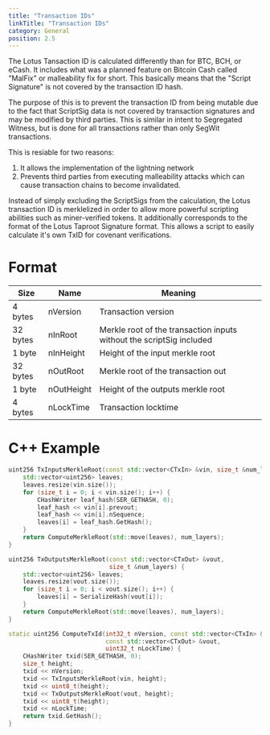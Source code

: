 ```yaml
---
title: "Transaction IDs"
linkTitle: "Transaction IDs"
category: General
position: 2.5
---
```


The Lotus Tansaction ID is calculated differently than for BTC, BCH, or eCash.
It includes what was a planned feature on Bitcoin Cash called "MalFix" or
malleability fix for short. This basically means that the "Script Signature" is
not covered by the transaction ID hash.

The purpose of this is to prevent the transaction ID from being mutable due to
the fact that ScriptSig data is not covered by transaction signatures and may be
modified by third parties. This is similar in intent to Segregated Witness, but
is done for all transactions rather than only SegWit transactions.

This is resiable for two reasons:

1. It allows the implementation of the lightning network
2. Prevents third parties from executing malleability attacks which can cause
   transaction chains to become invalidated.

Instead of simply excluding the ScriptSigs from the calculation, the Lotus
transaction ID is merklelized in order to allow more powerful scripting
abilities such as miner-verified tokens. It additionally corresponds to the
format of the Lotus Taproot Signature format. This allows a script to easily
calculate it's own TxID for covenant verifications.

# Format


| Size | Name | Meaning |
|------|------|---------|
| 4 bytes | nVersion | Transaction version |
| 32 bytes | nInRoot | Merkle root of the transaction inputs without the scriptSig included |
| 1 byte | nInHeight | Height of the input merkle root  |
| 32 bytes | nOutRoot | Merkle root of the transaction out |
| 1 byte | nOutHeight | Height of the outputs merkle root  |
| 4 bytes | nLockTime | Transaction locktime |

# C++ Example

```C++
uint256 TxInputsMerkleRoot(const std::vector<CTxIn> &vin, size_t &num_layers) {
    std::vector<uint256> leaves;
    leaves.resize(vin.size());
    for (size_t i = 0; i < vin.size(); i++) {
        CHashWriter leaf_hash(SER_GETHASH, 0);
        leaf_hash << vin[i].prevout;
        leaf_hash << vin[i].nSequence;
        leaves[i] = leaf_hash.GetHash();
    }
    return ComputeMerkleRoot(std::move(leaves), num_layers);
}

uint256 TxOutputsMerkleRoot(const std::vector<CTxOut> &vout,
                            size_t &num_layers) {
    std::vector<uint256> leaves;
    leaves.resize(vout.size());
    for (size_t i = 0; i < vout.size(); i++) {
        leaves[i] = SerializeHash(vout[i]);
    }
    return ComputeMerkleRoot(std::move(leaves), num_layers);
}

static uint256 ComputeTxId(int32_t nVersion, const std::vector<CTxIn> &vin,
                           const std::vector<CTxOut> &vout,
                           uint32_t nLockTime) {
    CHashWriter txid(SER_GETHASH, 0);
    size_t height;
    txid << nVersion;
    txid << TxInputsMerkleRoot(vin, height);
    txid << uint8_t(height);
    txid << TxOutputsMerkleRoot(vout, height);
    txid << uint8_t(height);
    txid << nLockTime;
    return txid.GetHash();
}
```

